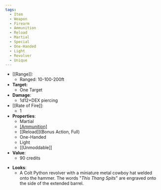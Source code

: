 ```yaml
---
tags:
  - Item
  - Weapon
  - Firearm
  - Ammunition
  - Reload
  - Martial
  - Special
  - One-Handed
  - Light
  - Revolver
  - Unique
---
```

- [[Range]]:
	- Ranged: 10-100-200ft
- **Target:**
	- One Target
- **Damage**:
	- 1d12+DEX piercing
- [[Rate of Fire]]:
	- 1
- **Properties**:
	- Martial
	* [[Ammunition]](6)
	* [[Reload]](Bonus Action, Full)
	* One-Handed
	* Light
	* [[Unmoddable]]
- **Value**:
	- 90 credits
* **Looks**:
	* A Colt Python revolver with a miniature metal cowboy hat welded onto the hammer. The words "*This Thang Spits*" are engraved onto the side of the extended barrel.
